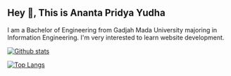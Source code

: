 ## Hey 👋, This is Ananta Pridya Yudha
<p align='left'>I am a Bachelor of Engineering from Gadjah Mada University majoring in Information Engineering. I'm very interested to learn website development.</p>

[![Github stats](https://github-readme-stats.vercel.app/api?username=anantapridya&show_icons=true&include_all_commits=true&theme=radical)](https://github.com/anantapridya/github-readme-stats)

[![Top Langs](https://github-readme-stats.vercel.app/api/top-langs/?username=anantapridya&layout=compact&theme=radical)](https://github.com/anantapridya/github-readme-stats)
